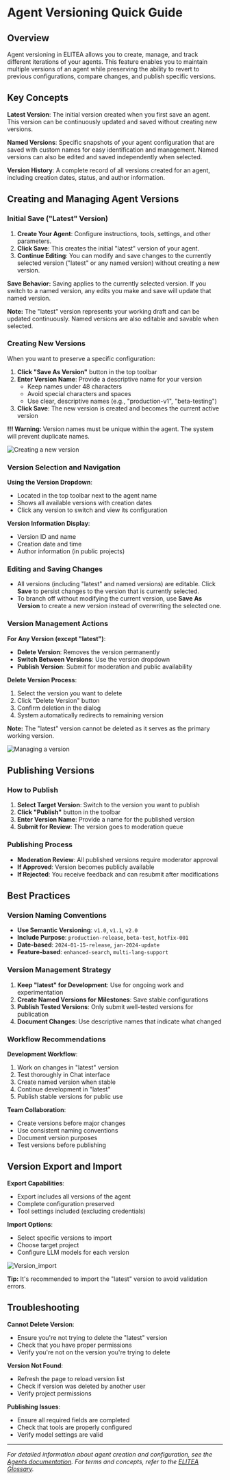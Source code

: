 # Agent Versioning Quick Guide

## Overview

Agent versioning in ELITEA allows you to create, manage, and track different iterations of your agents. This feature enables you to maintain multiple versions of an agent while preserving the ability to revert to previous configurations, compare changes, and publish specific versions.

## Key Concepts

**Latest Version**: The initial version created when you first save an agent. This version can be continuously updated and saved without creating new versions.

**Named Versions**: Specific snapshots of your agent configuration that are saved with custom names for easy identification and management. Named versions can also be edited and saved independently when selected.

**Version History**: A complete record of all versions created for an agent, including creation dates, status, and author information.

## Creating and Managing Agent Versions

### Initial Save ("Latest" Version)

1. **Create Your Agent**: Configure instructions, tools, settings, and other parameters.
2. **Click Save**: This creates the initial "latest" version of your agent.
3. **Continue Editing**: You can modify and save changes to the currently selected version ("latest" or any named version) without creating a new version.

**Save Behavior:** Saving applies to the currently selected version. If you switch to a named version, any edits you make and save will update that named version.

**Note:** The "latest" version represents your working draft and can be updated continuously. Named versions are also editable and savable when selected.

### Creating New Versions

When you want to preserve a specific configuration:

1. **Click "Save As Version"** button in the top toolbar
2. **Enter Version Name**: Provide a descriptive name for your version
   - Keep names under 48 characters
   - Avoid special characters and spaces
   - Use clear, descriptive names (e.g., "production-v1", "beta-testing")
3. **Click Save**: The new version is created and becomes the current active version

**!!! Warning:** Version names must be unique within the agent. The system will prevent duplicate names.

![Creating a new version](../img/quick-start/version/new_version.png)

### Version Selection and Navigation

**Using the Version Dropdown**:

  -  Located in the top toolbar next to the agent name
  -  Shows all available versions with creation dates
  -  Click any version to switch and view its configuration

**Version Information Display**:

 - Version ID and name
 - Creation date and time
 - Author information (in public projects)

### Editing and Saving Changes

- All versions (including "latest" and named versions) are editable. Click **Save** to persist changes to the version that is currently selected.
- To branch off without modifying the current version, use **Save As Version** to create a new version instead of overwriting the selected one.


### Version Management Actions

**For Any Version (except "latest")**:

 - **Delete Version**: Removes the version permanently
 - **Switch Between Versions**: Use the version dropdown
 - **Publish Version**: Submit for moderation and public availability

**Delete Version Process**:

1. Select the version you want to delete
2. Click "Delete Version" button
3. Confirm deletion in the dialog
4. System automatically redirects to remaining version

**Note:** The "latest" version cannot be deleted as it serves as the primary working version.

 ![Managing a version](../img/quick-start/version/manage_version.png)

## Publishing Versions

### How to Publish

1. **Select Target Version**: Switch to the version you want to publish
2. **Click "Publish"** button in the toolbar
3. **Enter Version Name**: Provide a name for the published version
4. **Submit for Review**: The version goes to moderation queue

### Publishing Process

- **Moderation Review**: All published versions require moderator approval
- **If Approved**: Version becomes publicly available
- **If Rejected**: You receive feedback and can resubmit after modifications

## Best Practices

### Version Naming Conventions

- **Use Semantic Versioning**: `v1.0`, `v1.1`, `v2.0`
- **Include Purpose**: `production-release`, `beta-test`, `hotfix-001`
- **Date-based**: `2024-01-15-release`, `jan-2024-update`
- **Feature-based**: `enhanced-search`, `multi-lang-support`

### Version Management Strategy

1. **Keep "latest" for Development**: Use for ongoing work and experimentation
2. **Create Named Versions for Milestones**: Save stable configurations
3. **Publish Tested Versions**: Only submit well-tested versions for publication
4. **Document Changes**: Use descriptive names that indicate what changed

### Workflow Recommendations

**Development Workflow**:

1. Work on changes in "latest" version
2. Test thoroughly in Chat interface
3. Create named version when stable
4. Continue development in "latest"
5. Publish stable versions for public use

**Team Collaboration**:

- Create versions before major changes
- Use consistent naming conventions
- Document version purposes
- Test versions before publishing

## Version Export and Import

**Export Capabilities**:

- Export includes all versions of the agent
- Complete configuration preserved
- Tool settings included (excluding credentials)

**Import Options**:

- Select specific versions to import
- Choose target project
- Configure LLM models for each version

![Version_import](../img/quick-start/version/version_import.png)

**Tip:** It's recommended to import the "latest" version to avoid validation errors.

## Troubleshooting

**Cannot Delete Version**:

- Ensure you're not trying to delete the "latest" version
- Check that you have proper permissions
- Verify you're not on the version you're trying to delete

**Version Not Found**:

- Refresh the page to reload version list
- Check if version was deleted by another user
- Verify project permissions

**Publishing Issues**:

- Ensure all required fields are completed
- Check that tools are properly configured
- Verify model settings are valid

---

*For detailed information about agent creation and configuration, see the [Agents documentation](../platform-documentation/menus/agents.md). For terms and concepts, refer to the [ELITEA Glossary](../home/glossary.md).*
